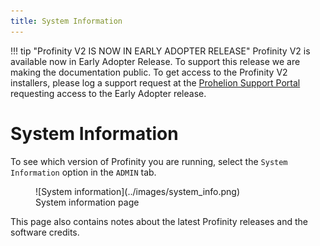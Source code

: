 ```yaml
---
title: System Information
---
```


!!! tip "Profinity V2 IS NOW IN EARLY ADOPTER RELEASE"
    Profinity V2 is available now in Early Adopter Release.  To support this release we are making the documentation public.  To get access to the Profinity V2 installers, please log a support request at the [Prohelion Support Portal](https://prohelion.atlassian.net/servicedesk/customer/portals) requesting access to the Early Adopter release.

# System Information

To see which version of Profinity you are running, select the `System Information` option in the `ADMIN` tab.

<figure markdown>
![System information](../images/system_info.png)
<figcaption>System information page</figcaption>
</figure>

This page also contains notes about the latest Profinity releases and the software credits.